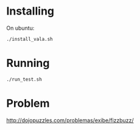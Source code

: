 # Installing

On ubuntu:
```
./install_vala.sh
```

# Running

```
./run_test.sh
```

# Problem

http://dojopuzzles.com/problemas/exibe/fizzbuzz/
